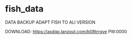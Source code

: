 # fish_data
DATA BACKUP
ADAPT FISH TO ALl VERSION

DOWNLOAD:
https://asdqp.lanzout.com/b08trrqve
PW:0000
